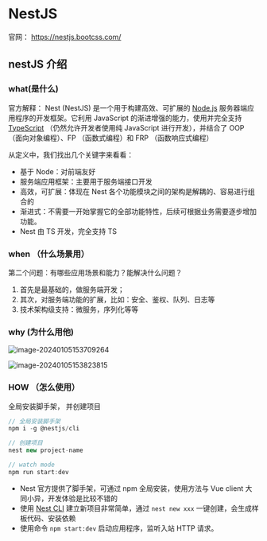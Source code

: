 # NestJS 

官网： https://nestjs.bootcss.com/



## nestJS 介绍

### what(是什么)

官方解释： Nest (NestJS) 是一个用于构建高效、可扩展的 [Node.js](https://nodejs.org/) 服务器端应用程序的开发框架。它利用 JavaScript 的渐进增强的能力，使用并完全支持 [TypeScript](http://www.typescriptlang.org/) （仍然允许开发者使用纯 JavaScript 进行开发），并结合了 OOP （面向对象编程）、FP （函数式编程）和 FRP （函数响应式编程）

从定义中，我们找出几个关键字来看看：

- 基于 Node：对前端友好
- 服务端应用框架：主要用于服务端接口开发
- 高效，可扩展：体现在 Nest 各个功能模块之间的架构是解耦的、容易进行组合的
- 渐进式：不需要一开始掌握它的全部功能特性，后续可根据业务需要逐步增加功能。
- Nest 由 TS 开发，完全支持 TS

### when （什么场景用）

第二个问题：有哪些应用场景和能力？能解决什么问题？

1. 首先是最基础的，做服务端开发；
2. 其次，对服务端功能的扩展，比如：安全、鉴权、队列、日志等
3. 技术架构级支持：微服务，序列化等等

### why (为什么用他)

![image-20240105153709264](D:\cg\Sun\src\docs\images\image-20240105153709264.png)

![image-20240105153823815](D:\cg\Sun\src\docs\images\image-20240105153823815.png)

### HOW （怎么使用）

全局安装脚手架， 并创建项目

```js
// 全局安装脚手架
npm i -g @nestjs/cli

// 创建项目
nest new project-name

// watch mode 
npm run start:dev
```

- Nest 官方提供了脚手架，可通过 npm 全局安装，使用方法与 Vue client 大同小异，开发体验是比较不错的
- 使用 [Nest CLI](https://link.juejin.cn?target=https%3A%2F%2Fdocs.nestjs.cn%2F7%2Fcli%3Fid%3Doverview) 建立新项目非常简单，通过 `nest new xxx` 一键创建，会生成样板代码、安装依赖
- 使用命令 `npm start:dev`   启动应用程序，监听入站 HTTP 请求。